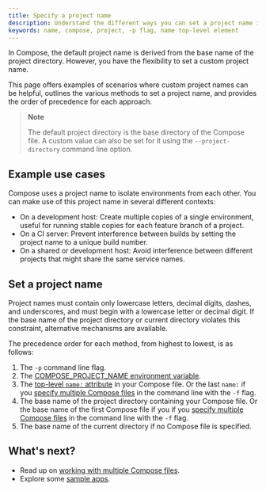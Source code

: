 ```yaml
---
title: Specify a project name
description: Understand the different ways you can set a project name in Compose and what the precedence is.
keywords: name, compose, project, -p flag, name top-level element
---
```


In Compose, the default project name is derived from the base name of the project directory. However, you have the flexibility to set a custom project name. 

This page offers examples of scenarios where custom project names can be helpful, outlines the various methods to set a project name, and provides the order of precedence for each approach.

> **Note**
>
> The default project directory is the base directory of the Compose file. A custom value can also be set
> for it using the `--project-directory` command line option.

## Example use cases

Compose uses a project name to isolate environments from each other. You can make use of this project name in several different contexts:

- On a development host: Create multiple copies of a single environment, useful for running stable copies for each feature branch of a project.
- On a CI server: Prevent interference between builds by setting the project name to a unique build number.
- On a shared or development host: Avoid interference between different projects that might share the same service names.

## Set a project name

Project names must contain only lowercase letters, decimal digits, dashes, and
underscores, and must begin with a lowercase letter or decimal digit. If the
base name of the project directory or current directory violates this
constraint, alternative mechanisms are available.

The precedence order for each method, from highest to lowest, is as follows:

1. The `-p` command line flag. 
2. The [COMPOSE_PROJECT_NAME environment variable](environment-variables/envvars.md).
3. The [top-level `name:` attribute](compose-file/04-version-and-name.md) in your Compose file. Or the last `name:` if you [specify multiple Compose files](multiple-compose-files/merge.md) in the command line with the `-f` flag.
4. The base name of the project directory containing your Compose file. Or the base name of the first Compose file if you if you [specify multiple Compose files](multiple-compose-files/merge.md) in the command line with the `-f` flag. 
5. The base name of the current directory if no Compose file is specified.

## What's next?

- Read up on [working with multiple Compose files](multiple-compose-files/_index.md).
- Explore some [sample apps](samples-for-compose.md).